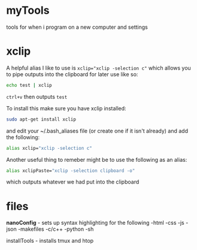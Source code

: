 myTools
=======

tools for when i program on a new computer and settings

xclip
=======

A helpful alias I like to use is `xclip="xclip -selection c"` which allows you to pipe outputs into the clipboard for later use like so:

```bash
echo test | xclip
```

`ctrl+v` then outputs `test`

To install this make sure you have xclip installed:

```bash
sudo apt-get install xclip
```

and edit your ~/.bash_aliases file (or create one if it isn't already) and add the following:

```bash
alias xclip="xclip -selection c"
```

Another useful thing to remeber might be to use the following as an alias:

```bash
alias xclipPaste="xclip -selection clipboard -o"
```
which outputs whatever we had put into the clipboard

files
=====

**nanoConfig** - sets up syntax highlighting for the following
-html
-css
-js
-json
-makefiles
-c/c++
-python
-sh

installTools - installs tmux and htop
